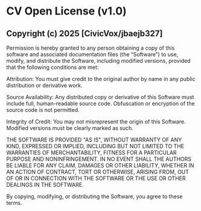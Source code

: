 # CV Open License (v1.0)
## Copyright (c) 2025 [CivicVox/jbaejb327]

Permission is hereby granted to any person obtaining a copy of this software and associated documentation files (the “Software”) to use, modify, and distribute the Software, including modified versions, provided that the following conditions are met:

Attribution: You must give credit to the original author by name in any public distribution or derivative work.

Source Availability: Any distributed copy or derivative of this Software must include full, human-readable source code. Obfuscation or encryption of the source code is not permitted.

Integrity of Credit: You may not misrepresent the origin of this Software. Modified versions must be clearly marked as such.

THE SOFTWARE IS PROVIDED "AS IS", WITHOUT WARRANTY OF ANY KIND,
EXPRESSED OR IMPLIED, INCLUDING BUT NOT LIMITED TO THE WARRANTIES OF
MERCHANTABILITY, FITNESS FOR A PARTICULAR PURPOSE AND NONINFRINGEMENT.
IN NO EVENT SHALL THE AUTHORS BE LIABLE FOR ANY CLAIM, DAMAGES OR
OTHER LIABILITY, WHETHER IN AN ACTION OF CONTRACT, TORT OR OTHERWISE,
ARISING FROM, OUT OF OR IN CONNECTION WITH THE SOFTWARE OR THE USE OR
OTHER DEALINGS IN THE SOFTWARE.

By copying, modifying, or distributing the Software, you agree to these terms.
